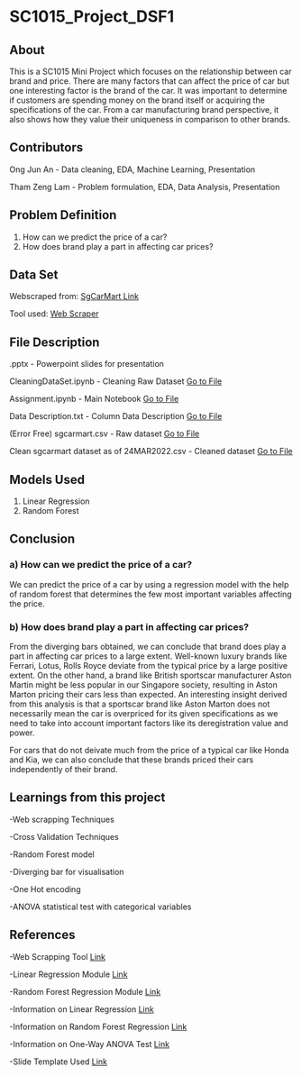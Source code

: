 # SC1015_Project_DSF1

## About
This is a SC1015 Mini Project which focuses on the relationship between car brand and price. There are many factors that can affect the price of car but one interesting factor is the brand of the car. It was important to determine if customers are spending money on the brand itself or acquiring the specifications of the car. From a car manufacturing brand perspective, it also shows how they value their uniqueness in comparison to other brands.

## Contributors
Ong Jun An - Data cleaning, EDA, Machine Learning, Presentation

Tham Zeng Lam - Problem formulation, EDA, Data Analysis, Presentation

## Problem Definition
1) How can we predict the price of a car?
2) How does brand play a part in affecting car prices?

## Data Set
Webscraped from: [SgCarMart Link](https://www.sgcarmart.com/main/index.php)  

Tool used: [Web Scraper](https://webscraper.io/)
## File Description
.pptx - Powerpoint slides for presentation

CleaningDataSet.ipynb - Cleaning Raw Dataset [Go to File](../main/Cleaning%20Data/CleaningDataSet.ipynb)

Assignment.ipynb - Main Notebook [Go to File](../main/Assignment.ipynb)

Data Description.txt - Column Data Description [Go to File](../main/Data%20Description.txt)

(Error Free) sgcarmart.csv - Raw dataset [Go to File](../main/Cleaning%20Data/(Error%20Free)%20sgcarmart.csv)

Clean sgcarmart dataset as of 24MAR2022.csv - Cleaned dataset [Go to File](../main/Clean%20sgcarmart%20dataset%20as%20of%2024MAR2022.csv)

## Models Used
1) Linear Regression
2) Random Forest


## Conclusion

### a) How can we predict the price of a car?

We can predict the price of a car by using a regression model with the help of random forest that determines the few most important variables affecting the price.

### b) How does brand play a part in affecting car prices?

From the diverging bars obtained, we can conclude that brand does play a part in affecting car prices to a large extent. Well-known luxury brands like Ferrari, Lotus, Rolls Royce deviate from the typical price by a large positive extent. On the other hand, a brand like British sportscar manufacturer Aston Martin might be less popular in our Singapore society, resulting in Aston Marton pricing their cars less than expected. An interesting insight derived from this analysis is that a sportscar brand like Aston Marton does not necessarily mean the car is overpriced for its given specifications as we need to take into account important factors like its deregistration value and power.

For cars that do not deivate much from the price of a typical car like Honda and Kia, we can also conclude that these brands priced their cars independently of their brand.

## Learnings from this project
-Web scrapping Techniques

-Cross Validation Techniques

-Random Forest model

-Diverging bar for visualisation

-One Hot encoding

-ANOVA statistical test with categorical variables

## References
-Web Scrapping Tool [Link](https://webscraper.io/)

-Linear Regression Module [Link](https://scikit-learn.org/stable/modules/generated/sklearn.ensemble.RandomForestRegressor.html)

-Random Forest Regression Module [Link](https://scikitlearn.org/stable/modules/generated/sklearn.ensemble.RandomForestRegressor.html#sklearn.ensemble.RandomForestRegressor)

-Information on Linear Regression [Link](https://www.scribbr.com/statistics/multiple-linear-regression/)

-Information on Random Forest Regression [Link](https://www.section.io/engineering-education/introduction-to-random-forest-in-machine-learning/)

-Information on One-Way ANOVA Test [Link](https://www.scribbr.com/statistics/one-way-anova/)

-Slide Template Used [Link](https://slidesgo.com/theme/driving-center#search-car&position-4&results-18)

